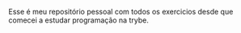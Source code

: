Esse é meu repositório pessoal com todos os exercicios desde que comecei a estudar programação na trybe.

